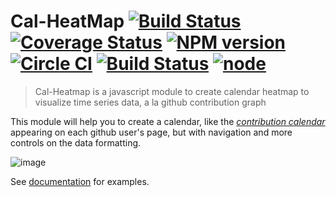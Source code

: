 # Cal-HeatMap [![Build Status](https://travis-ci.org/wa0x6e/cal-heatmap.png?branch=master)](https://travis-ci.org/wa0x6e/cal-heatmap) [![Coverage Status](https://coveralls.io/repos/wa0x6e/cal-heatmap/badge.svg?branch=master&service=github)](https://coveralls.io/github/wa0x6e/cal-heatmap?branch=master) [![NPM version](https://badge.fury.io/js/cal-heatmap.png)](http://badge.fury.io/js/cal-heatmap) [![Circle CI](https://circleci.com/gh/wa0x6e/cal-heatmap.svg?style=svg)](https://circleci.com/gh/wa0x6e/cal-heatmap) [![Build Status](https://semaphoreci.com/api/v1/projects/bb1148af-7cec-4a1f-a69f-ee23bff028bd/517154/badge.svg)](https://semaphoreci.com/wa0x6e/cal-heatmap) [![node](https://github.com/wa0x6e/cal-heatmap/actions/workflows/node.yml/badge.svg?branch=master)](https://github.com/wa0x6e/cal-heatmap/actions/workflows/node.yml)

> Cal-Heatmap is a javascript module to create calendar heatmap to visualize time series data, a la github contribution graph

This module will help you to create a calendar, like the _[contribution calendar](https://github.com/blog/1360-introducing-contributions)_ appearing on each github user's page, but with navigation and more controls on the data formatting.

![image](https://raw.github.com/wa0x6e/cal-heatmap/gh-pages/img/screenshot.png)

See [documentation](http://cal-heatmap.com) for examples.
